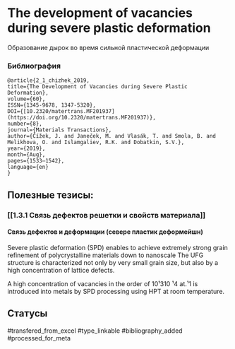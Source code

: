 # The development of vacancies during severe plastic deformation

Образование дырок во время сильной пластической деформации

### Библиография
```
@article{2_1_chizhek_2019,
title={The Development of Vacancies during Severe Plastic Deformation},
volume={60},
ISSN={1345-9678, 1347-5320},
DOI={[10.2320/matertrans.MF201937](https://doi.org/10.2320/matertrans.MF201937)},
number={8},
journal={Materials Transactions},
author={Čížek, J. and Janeček, M. and Vlasák, T. and Smola, B. and Melikhova, O. and Islamgaliev, R.K. and Dobatkin, S.V.},
year={2019},
month={Aug},
pages={1533–1542},
language={en}
}
```

## Полезные тезисы:
### [[1.3.1 Связь дефектов решетки и свойств материала]]
#### Связь дефектов и деформации (севере пластик деформейшн)
Severe plastic deformation (SPD) enables to achieve
extremely strong grain refinement of polycrystalline materials
down to nanoscale The UFG structure is characterized not only by very small
grain size, but also by a high concentration of lattice defects.

A high concentration of vacancies in the order of 10¹310
¹4 at.¹1 is introduced into metals by SPD processing using
HPT at room temperature.

## Статусы
#transfered_from_excel 
#type_linkable 
#bibliography_added
#processed_for_meta
